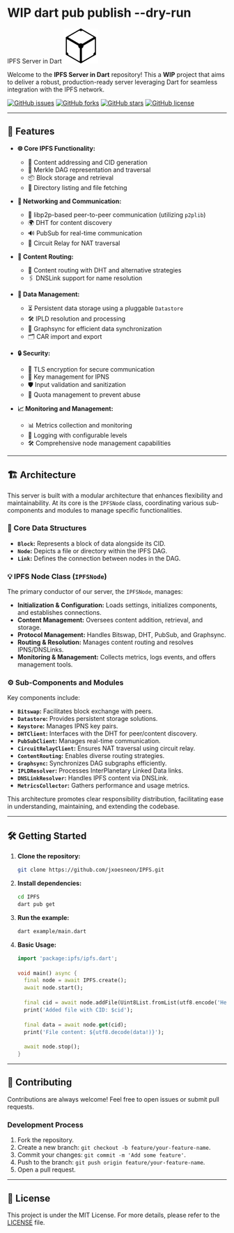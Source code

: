 # WIP dart pub publish --dry-run
IPFS Server in Dart ![IPFS Logo](lib/assets/logo.svg)

Welcome to the **IPFS Server in Dart** repository! This a **WIP** project that aims to deliver a robust, production-ready server leveraging Dart for seamless integration with the IPFS network.



[![GitHub issues](https://img.shields.io/github/issues/jxoesneon/IPFS)](https://github.com/jxoesneon/IPFS/issues)
[![GitHub forks](https://img.shields.io/github/forks/jxoesneon/IPFS)](https://github.com/jxoesneon/IPFS/network)
[![GitHub stars](https://img.shields.io/github/stars/jxoesneon/IPFS)](https://github.com/jxoesneon/IPFS/stargazers)
[![GitHub license](https://img.shields.io/github/license/jxoesneon/IPFS)](https://github.com/jxoesneon/IPFS/blob/main/LICENSE)

---

## 🚀 Features

- **🌐 Core IPFS Functionality:**
  - 🔗 Content addressing and CID generation
  - 🌲 Merkle DAG representation and traversal
  - 📦 Block storage and retrieval
  - 📁 Directory listing and file fetching

- **📡 Networking and Communication:**
  - 👥 libp2p-based peer-to-peer communication (utilizing `p2plib`)
  - 🌍 DHT for content discovery
  - 🔊 PubSub for real-time communication
  - 🔄 Circuit Relay for NAT traversal

- **🧭 Content Routing:**
  - 🎯 Content routing with DHT and alternative strategies
  - 🖇️ DNSLink support for name resolution

- **💾 Data Management:**
  - ⏳ Persistent data storage using a pluggable `Datastore`
  - 🛠️ IPLD resolution and processing
  - 📡 Graphsync for efficient data synchronization
  - 🗂️ CAR import and export

- **🔒 Security:**
  - 🔐 TLS encryption for secure communication
  - 🔑 Key management for IPNS
  - 🛡️ Input validation and sanitization
  - 📏 Quota management to prevent abuse

- **📈 Monitoring and Management:**
  - 📊 Metrics collection and monitoring
  - 📝 Logging with configurable levels
  - 🛠 Comprehensive node management capabilities

---

## 🏗 Architecture

This server is built with a modular architecture that enhances flexibility and maintainability. At its core is the `IPFSNode` class, coordinating various sub-components and modules to manage specific functionalities.

### 🌟 Core Data Structures

- **`Block`:** Represents a block of data alongside its CID.
- **`Node`:** Depicts a file or directory within the IPFS DAG.
- **`Link`:** Defines the connection between nodes in the DAG.

### 💡 IPFS Node Class (`IPFSNode`)

The primary conductor of our server, the `IPFSNode`, manages:

- **Initialization & Configuration:** Loads settings, initializes components, and establishes connections.
- **Content Management:** Oversees content addition, retrieval, and storage.
- **Protocol Management:** Handles Bitswap, DHT, PubSub, and Graphsync.
- **Routing & Resolution:** Manages content routing and resolves IPNS/DNSLinks.
- **Monitoring & Management:** Collects metrics, logs events, and offers management tools.

### ⚙ Sub-Components and Modules

Key components include:

- **`Bitswap`:** Facilitates block exchange with peers.
- **`Datastore`:** Provides persistent storage solutions.
- **`Keystore`:** Manages IPNS key pairs.
- **`DHTClient`:** Interfaces with the DHT for peer/content discovery.
- **`PubSubClient`:** Manages real-time communication.
- **`CircuitRelayClient`:** Ensures NAT traversal using circuit relay.
- **`ContentRouting`:** Enables diverse routing strategies.
- **`Graphsync`:** Synchronizes DAG subgraphs efficiently.
- **`IPLDResolver`:** Processes InterPlanetary Linked Data links.
- **`DNSLinkResolver`:** Handles IPFS content via DNSLink.
- **`MetricsCollector`:** Gathers performance and usage metrics.

This architecture promotes clear responsibility distribution, facilitating ease in understanding, maintaining, and extending the codebase.

---

## 🛠 Getting Started

1. **Clone the repository:**

   ```bash
   git clone https://github.com/jxoesneon/IPFS.git
   ```

2. **Install dependencies:**

    ```bash
    cd IPFS
    dart pub get
    ```

3. **Run the example:**

    ```bash
    dart example/main.dart
    ```

4. **Basic Usage:**

    ```dart
    import 'package:ipfs/ipfs.dart';

    void main() async {
      final node = await IPFS.create();
      await node.start();

      final cid = await node.addFile(Uint8List.fromList(utf8.encode('Hello IPFS!')));
      print('Added file with CID: $cid');

      final data = await node.get(cid);
      print('File content: ${utf8.decode(data!)}');

      await node.stop();
    }
    ```

---

## 🤝 Contributing

Contributions are always welcome! Feel free to open issues or submit pull requests.

### Development Process

1. Fork the repository.
2. Create a new branch: `git checkout -b feature/your-feature-name`.
3. Commit your changes: `git commit -m 'Add some feature'`.
4. Push to the branch: `git push origin feature/your-feature-name`.
5. Open a pull request.

---

## 📜 License

This project is under the MIT License. For more details, please refer to the [LICENSE](LICENSE) file.
